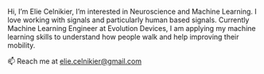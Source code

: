 Hi, I’m Elie Celnikier, 
I’m interested in Neuroscience and Machine Learning. 
I love working with signals and particularly human based signals.
Currently Machine Learning Engineer at Evolution Devices, I am applying my machine learning skills to understand how people walk and help improving their mobility.

📫 Reach me at elie.celnikier@gmail.com

<!---
elieclnk/elieclnk is a ✨ special ✨ repository because its `README.md` (this file) appears on your GitHub profile.
You can click the Preview link to take a look at your changes.
--->
